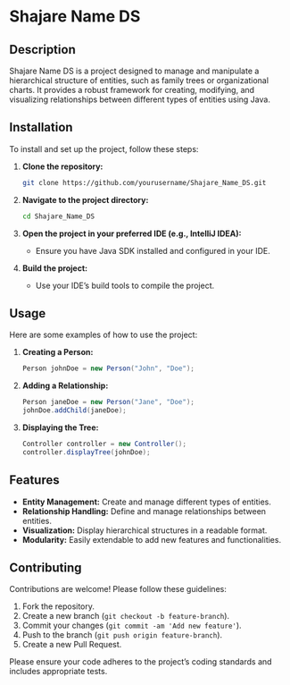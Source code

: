 
# Shajare Name DS

## Description

Shajare Name DS is a project designed to manage and manipulate a hierarchical structure of entities, such as family trees or organizational charts. It provides a robust framework for creating, modifying, and visualizing relationships between different types of entities using Java.

## Installation

To install and set up the project, follow these steps:

1. **Clone the repository:**
   ```bash
   git clone https://github.com/yourusername/Shajare_Name_DS.git
   ```

2. **Navigate to the project directory:**
   ```bash
   cd Shajare_Name_DS
   ```

3. **Open the project in your preferred IDE (e.g., IntelliJ IDEA):**
   - Ensure you have Java SDK installed and configured in your IDE.

4. **Build the project:**
   - Use your IDE’s build tools to compile the project.

## Usage

Here are some examples of how to use the project:

1. **Creating a Person:**
   ```java
   Person johnDoe = new Person("John", "Doe");
   ```

2. **Adding a Relationship:**
   ```java
   Person janeDoe = new Person("Jane", "Doe");
   johnDoe.addChild(janeDoe);
   ```

3. **Displaying the Tree:**
   ```java
   Controller controller = new Controller();
   controller.displayTree(johnDoe);
   ```

## Features

- **Entity Management:** Create and manage different types of entities.
- **Relationship Handling:** Define and manage relationships between entities.
- **Visualization:** Display hierarchical structures in a readable format.
- **Modularity:** Easily extendable to add new features and functionalities.

## Contributing

Contributions are welcome! Please follow these guidelines:

1. Fork the repository.
2. Create a new branch (`git checkout -b feature-branch`).
3. Commit your changes (`git commit -am 'Add new feature'`).
4. Push to the branch (`git push origin feature-branch`).
5. Create a new Pull Request.

Please ensure your code adheres to the project’s coding standards and includes appropriate tests.
